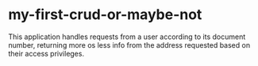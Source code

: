 # my-first-crud-or-maybe-not
This application handles requests from a user according to its document number, returning more os less info from the address requested based on their access privileges.
